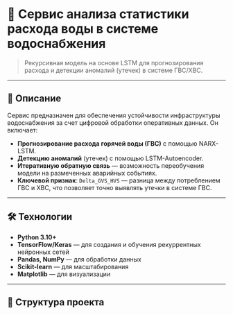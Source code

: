 # 🚰 Сервис анализа статистики расхода воды в системе водоснабжения

> Рекурсивная модель на основе LSTM для прогнозирования расхода и детекции аномалий (утечек) в системе ГВС/ХВС.

---

## 📌 Описание

Сервис предназначен для обеспечения устойчивости инфраструктуры водоснабжения за счет цифровой обработки оперативных данных. Он включает:

- **Прогнозирование расхода горячей воды (ГВС)** с помощью NARX-LSTM.
- **Детекцию аномалий** (утечек) с помощью LSTM-Autoencoder.
- **Итеративную обратную связь** — возможность переобучения модели на размеченных аварийных событиях.
- **Ключевой признак**: `Delta_GVS_HVS` — разница между потреблением ГВС и ХВС, что позволяет точно выявлять утечки в системе ГВС.

---

## 🛠️ Технологии

- **Python 3.10+**
- **TensorFlow/Keras** — для создания и обучения рекуррентных нейронных сетей
- **Pandas, NumPy** — для обработки данных
- **Scikit-learn** — для масштабирования
- **Matplotlib** — для визуализации

---

## 📂 Структура проекта
